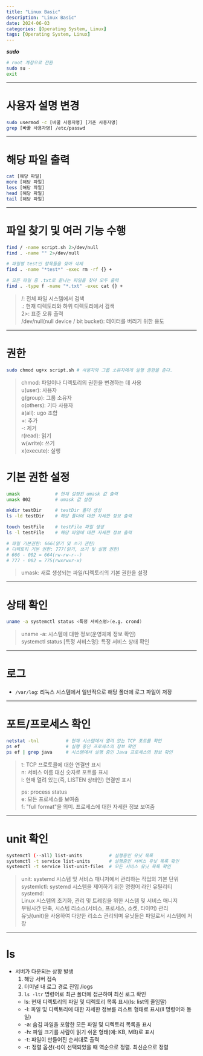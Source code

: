 ```yaml
---
title: "Linux Basic"
description: "Linux Basic"
date: 2024-06-03
categories: [Operating System, Linux]
tags: [Operating System, Linux]
---
```


***sudo***

```bash
# root 계정으로 전환
sudo su - 
exit
```

<hr>

# 사용자 설명 변경

```bash
sudo usermod -c [바꿀 사용자명] [기존 사용자명]
grep [바꿀 사용자명] /etc/passwd
```

<hr>

# 해당 파일 출력

```bash
cat [해당 파일]
more [해당 파일]
less [해당 파일]
head [해당 파일]
tail [해당 파일]
```

<hr>

# 파일 찾기 및 여러 기능 수행

```bash
find / -name script.sh 2>/dev/null
find . -name "" 2>/dev/null

# 파일명 test인 항목들을 찾아 삭제
find . -name "*test*" -exec rm -rf {} +

# 모든 파일 중 .txt로 끝나는 파일을 찾아 모두 출력
find . -type f -name "*.txt" -exec cat {} +
```

> /: 전체 파일 시스템에서 검색  
> .: 현재 디렉토리와 하위 디렉토리에서 검색  
> 2>: 표준 오류 출력  
> /dev/null(null device / bit bucket): 데이터를 버리기 위한 용도

<hr>

# 권한

```bash
sudo chmod ug+x script.sh # 사용자와 그룹 소유자에게 실행 권한을 준다.
```

> chmod: 파일이나 디렉토리의 권한을 변경하는 데 사용  
> u(user): 사용자  
> g(group): 그룹 소유자  
> o(others): 기타 사용자  
> a(all): ugo 조합  
> +: 추가  
> -: 제거  
> r(read): 읽기  
> w(write): 쓰기  
> x(execute): 실행

# 기본 권한 설정

```bash
umask             # 현재 설정된 umask 값 출력
umask 002         # umask 값 설정

mkdir testDir     # testDir 폴더 생성
ls -ld testDir    # 해당 폴더에 대한 자세한 정보 출력

touch testFile    # testFile 파일 생성
ls -l testFile    # 해당 파일에 대한 자세한 정보 출력

# 파일 기본권한: 666(읽기 및 쓰기 권한)
# 디렉토리 기본 권한: 777(읽기, 쓰기 및 실행 권한)
# 666 - 002 = 664(rw-rw-r--)
# 777 - 002 = 775(rwxrwxr-x)
```
> umask: 새로 생성되는 파일/디렉토리의 기본 권한을 설정

<hr>

# 상태 확인

```bash
uname -a systemctl status <특정 서비스명>(e.g. crond)
```

> uname -a: 시스템에 대한 정보(운영체제 정보 확인)  
> systemctl status [특정 서비스명]: 특정 서비스 상태 확인

<hr>

# 로그

- `/var/log`: 리눅스 시스템에서 일반적으로 해당 폴더에 로그 파일이 저장

<hr>

# 포트/프로세스 확인

```bash
netstat -tnl          # 현재 시스템에서 열려 있는 TCP 포트를 확인
ps ef                 # 실행 중인 프로세스의 정보 확인
ps ef | grep java     # 시스템에서 실행 중인 Java 프로세스의 정보 확인
```

> t: TCP 프로토콜에 대한 연결만 표시  
> n: 서비스 이름 대신 숫자로 포트를 표시  
> l: 현재 열려 있는(즉, LISTEN 상태인) 연결만 표시
>
> ps: process status  
> e: 모든 프로세스를 보여줌  
> f: "full format"을 의미. 프로세스에 대한 자세한 정보 보여줌

<hr>

# unit 확인

```bash
systemctl (--all) list-units          # 실행중인 유닛 목록
systemctl -t service list-units       # 실행중인 서비스 유닛 목록 확인
systemctl -t service list-unit-files  # 모든 서비스 유닛 목록 확인
```

> unit: systemd 시스템 및 서비스 매니저에서 관리하는 작업의 기본 단위  
> systemlctl: systemd 시스템을 제어하기 위한 명령어 라인 유틸리티  
> systemd:  
>  Linux 시스템의 초기화, 관리 및 트레킹을 위한 시스템 및 서비스 매니저  
>  부팅시간 단축, 시스템 리소스(서비스, 프로세스, 소켓, 타이머) 관리  
>  유닛(unit)을 사용하여 다양한 리소스 관리되며 유닛들은 파일로서 시스템에 저장

<hr>

# ls

- 서버가 다운되는 상황 발생
  1. 해당 서버 접속
  2. 터미널 내 로그 경로 진입 /logs
  3. `ls -ltr` 명령어로 최근 폴더에 접근하여 최신 로그 확인
  - ls: 현재 디렉토리의 파일 및 디렉토리 목록 표시(ls: list의 줄임말)
  - -l: 파일 및 디렉토리에 대한 자세한 정보를 리스트 형태로 표시(ll 명령어와 동일)
  - -a: 숨김 파일을 포함한 모든 파일 및 디렉토리 목록을 표시
  - -h: 파일 크기를 사람이 읽기 쉬운 형태(예: KB, MB)로 표시
  - -t: 파일이 만들어진 순서대로 출력
  - -r: 정렬 옵션(-t)이 선택되었을 때 역순으로 정렬. 최신순으로 정렬
